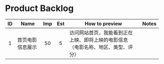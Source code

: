 # Product Backlog

| ID | Name | Imp | Est | How to preview | Notes |
|:--:|------|:---:|:---:|----------------|-------|
|1|首页电影信息展示|50|5|访问网站首页，我能看到正在上映、即将上映的电影信息（电影名称、地区、类型、评分）||